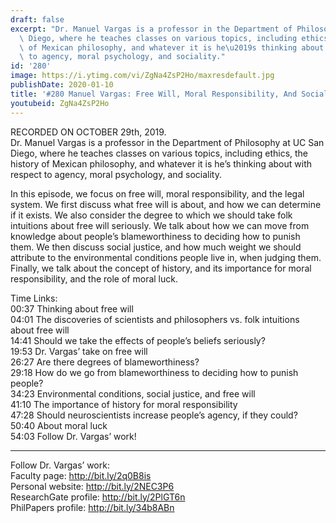```yaml
---
draft: false
excerpt: "Dr. Manuel Vargas is a professor in the Department of Philosophy at UC San\
  \ Diego, where he teaches classes on various topics, including ethics, the history\
  \ of Mexican philosophy, and whatever it is he\u2019s thinking about with respect\
  \ to agency, moral psychology, and sociality."
id: '280'
image: https://i.ytimg.com/vi/ZgNa4ZsP2Ho/maxresdefault.jpg
publishDate: 2020-01-10
title: '#280 Manuel Vargas: Free Will, Moral Responsibility, And Social Justice'
youtubeid: ZgNa4ZsP2Ho
---
```

<div class="timelinks">

RECORDED ON OCTOBER 29th, 2019.  
Dr. Manuel Vargas is a professor in the Department of Philosophy at UC San Diego, where he teaches classes on various topics, including ethics, the history of Mexican philosophy, and whatever it is he’s thinking about with respect to agency, moral psychology, and sociality.

In this episode, we focus on free will, moral responsibility, and the legal system. We first discuss what free will is about, and how we can determine if it exists. We also consider the degree to which we should take folk intuitions about free will seriously. We talk about how we can move from knowledge about people’s blameworthiness to deciding how to punish them. We then discuss social justice, and how much weight we should attribute to the environmental conditions people live in, when judging them. Finally, we talk about the concept of history, and its importance for moral responsibility, and the role of moral luck.

Time Links:  
<time>00:37</time> Thinking about free will  
<time>04:01</time> The discoveries of scientists and philosophers vs. folk intuitions about free will   
<time>14:41</time> Should we take the effects of people’s beliefs seriously?  
<time>19:53</time> Dr. Vargas’ take on free will   
<time>26:27</time> Are there degrees of blameworthiness?  
<time>29:18</time> How do we go from blameworthiness to deciding how to punish people?  
<time>34:23</time> Environmental conditions, social justice, and free will  
<time>41:10</time> The importance of history for moral responsibility  
<time>47:28</time> Should neuroscientists increase people’s agency, if they could?  
<time>50:40</time> About moral luck  
<time>54:03</time> Follow Dr. Vargas’ work!

---

Follow Dr. Vargas’ work:  
Faculty page: http://bit.ly/2q0B8is  
Personal website: http://bit.ly/2NEC3P6  
ResearchGate profile: http://bit.ly/2PlGT6n  
PhilPapers profile: http://bit.ly/34b8ABn
</div>

